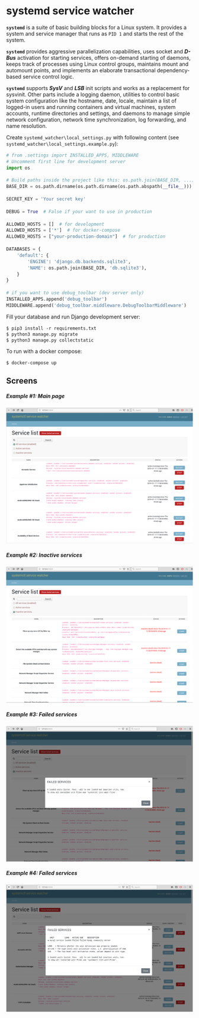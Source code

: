 # systemd service watcher
**`systemd`** is a suite of basic building blocks for a Linux system. 
It provides a system and service manager that runs as `PID 1` and starts the rest of the system. 

**`systemd`** provides aggressive parallelization capabilities, uses socket and **_D-Bus_** activation for starting 
services, offers on-demand starting of daemons, keeps track of processes using Linux control groups, maintains mount and 
automount points, and implements an elaborate transactional dependency-based service control logic. 

**`systemd`** supports _**SysV**_ and _**LSB**_ init scripts and works as a replacement for sysvinit. Other parts 
include a logging daemon, utilities to control basic system configuration like the hostname, date, locale, maintain a 
list of logged-in users and running containers and virtual machines, system accounts, runtime directories and settings, 
and daemons to manage simple network configuration, network time synchronization, log forwarding, and name resolution.

Create `systemd_watcher\local_settings.py` with following content (see `systemd_watcher\local_settings.example.py`):
```python
# from .settings import INSTALLED_APPS, MIDDLEWARE
# Uncomment first line for development server
import os

# Build paths inside the project like this: os.path.join(BASE_DIR, ...)
BASE_DIR = os.path.dirname(os.path.dirname(os.path.abspath(__file__)))

SECRET_KEY = 'Your secret key'

DEBUG = True  # False if your want to use in production

ALLOWED_HOSTS = []  # for development
ALLOWED_HOSTS = ['*']  # for docker-compose
ALLOWED_HOSTS = ["your-production-domain"]  # for production

DATABASES = {
    'default': {
        'ENGINE': 'django.db.backends.sqlite3',
        'NAME': os.path.join(BASE_DIR, 'db.sqlite3'),
    }
}

# if you want to use debug_toolbar (dev server only)
INSTALLED_APPS.append('debug_toolbar')
MIDDLEWARE.append('debug_toolbar.middleware.DebugToolbarMiddleware')

```

Fill your database and run Django development server:
```
$ pip3 install -r requirements.txt
$ python3 manage.py migrate
$ python3 manage.py collectstatic
```

To run with a docker compose:
```
$ docker-compose up
```

## Screens
##### Example #1: Main page
![Main page](assets/demo_1.png)
##### Example #2: Inactive services
![Main page](assets/demo_2.png)
##### Example #3: Failed services
![Main page](assets/demo_3.png)
##### Example #4: Failed services
![Failed services](assets/demo_4.png)
